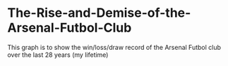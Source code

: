 # The-Rise-and-Demise-of-the-Arsenal-Futbol-Club
This graph is to show the win/loss/draw record of the Arsenal Futbol club over the last 28 years (my lifetime)
